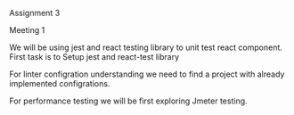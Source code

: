 Assignment 3

Meeting 1

We will be using jest and react testing library to unit test react component.
First task is to Setup jest and react-test library

For linter configration understanding we need to find a project with already implemented configrations.

For performance testing we will be first exploring Jmeter testing.